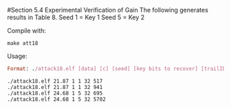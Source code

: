 #Section 5.4 Experimental Verification of Gain
The following generates results in Table 8.
Seed 1 = Key 1
Seed 5 = Key 2

Compile with:
```
make att18
```

Usage:
```ruby
Format: ./attack18.elf [data] [c] [seed] [key bits to recover] [trailID]
```
```
./attack18.elf 21.87 1 1 32 517
./attack18.elf 21.87 1 1 32 941
./attack18.elf 24.68 1 5 32 695
./attack18.elf 24.68 1 5 32 5702
```
